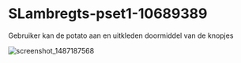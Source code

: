 # SLambregts-pset1-10689389
Gebruiker kan de potato aan en uitkleden doormiddel van de knopjes

![screenshot_1487187568](https://cloud.githubusercontent.com/assets/25800604/22992294/8b28395e-f3bf-11e6-913e-15b62edcce5d.png)
